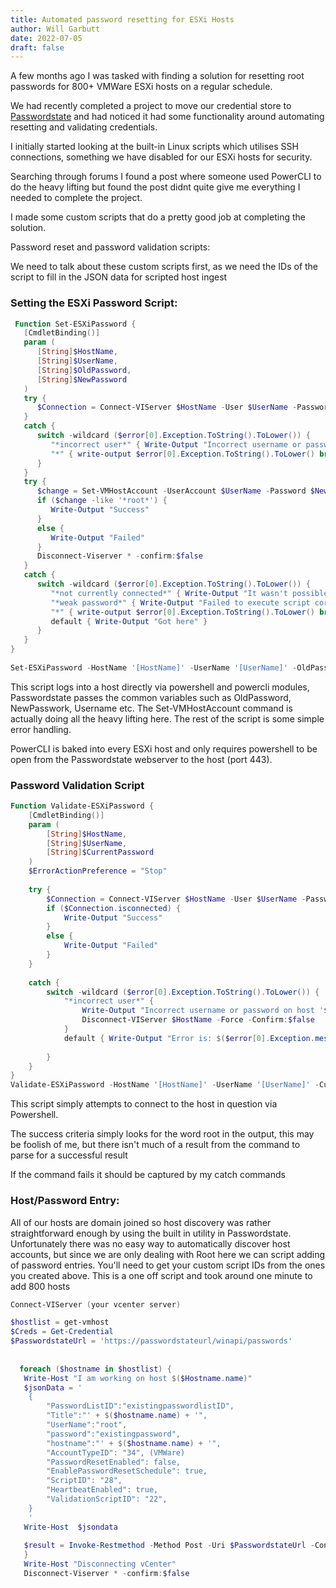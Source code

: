 ```yaml
---
title: Automated password resetting for ESXi Hosts
author: Will Garbutt
date: 2022-07-05
draft: false
---
```


A few months ago I was tasked with finding a solution for resetting root passwords for 800+ VMWare ESXi hosts on a regular schedule.

We had recently completed a project to move our credential store to [Passwordstate][1] and had noticed it had some functionality around automating resetting and validating credentials.

I initially started looking at the built-in Linux scripts which utilises SSH connections, something we have disabled for our ESXi hosts for security.

Searching through forums I found a post where someone used PowerCLI to do the heavy lifting but found the post didnt quite give me everything I needed to complete the project.

I made some custom scripts that do a pretty good job at completing the solution.

Password reset and password validation scripts:

We need to talk about these custom scripts first, as we need the IDs of the script to fill in the JSON data for scripted host ingest

### Setting the ESXi Password Script:
```powershell
 Function Set-ESXiPassword {
   [CmdletBinding()]
   param (
      [String]$HostName,
      [String]$UserName,
      [String]$OldPassword,
      [String]$NewPassword
   )    
   try {
      $Connection = Connect-VIServer $HostName -User $UserName -Password $OldPassword
   } 
   catch {
      switch -wildcard ($error[0].Exception.ToString().ToLower()) {
         "*incorrect user*" { Write-Output "Incorrect username or password on host '$HostName'" break }
         "*" { write-output $error[0].Exception.ToString().ToLower() break }
      }
   }
   try {
      $change = Set-VMHostAccount -UserAccount $UserName -Password $NewPassword | out-string
      if ($change -like '*root*') {
         Write-Output "Success" 
      }
      else { 
         Write-Output "Failed" 
      }
      Disconnect-Viserver * -confirm:$false
   } 
   catch {
      switch -wildcard ($error[0].Exception.ToString().ToLower()) {
         "*not currently connected*" { Write-Output "It wasn't possible to connect to '$HostName'" break }
         "*weak password*" { Write-Output "Failed to execute script correctly against Host '$HostName' for the account '$UserName'. It appears the new password did not meet the password complexity requirements on the host." break }
         "*" { write-output $error[0].Exception.ToString().ToLower() break }
         default { Write-Output "Got here" }
      }
   }
}
   
Set-ESXiPassword -HostName '[HostName]' -UserName '[UserName]' -OldPassword '[OldPassword]' -NewPassword '[NewPassword]'   
```

This script logs into a host directly via powershell and powercli modules, Passwordstate passes the common variables such as OldPassword, NewPasswork, Username etc. The Set-VMHostAccount command is actually doing all the heavy lifting here. The rest of the script is some simple error handling.

PowerCLI is baked into every ESXi host and only requires powershell to be open from the Passwordstate webserver to the host (port 443).

### Password Validation Script
```powershell
Function Validate-ESXiPassword {
    [CmdletBinding()]
    param (
        [String]$HostName,
        [String]$UserName,
        [String]$CurrentPassword
    )   
    $ErrorActionPreference = "Stop"
       
    try {   
        $Connection = Connect-VIServer $HostName -User $UserName -Password $CurrentPassword 
        if ($Connection.isconnected) {
            Write-Output "Success" 
        }
        else { 
            Write-Output "Failed" 
        }
    }   
     
    catch {
        switch -wildcard ($error[0].Exception.ToString().ToLower()) {
            "*incorrect user*" {
                Write-Output "Incorrect username or password on host '$HostName'" break
                Disconnect-VIServer $HostName -Force -Confirm:$false
            }
            default { Write-Output "Error is: $($error[0].Exception.message)" }                   
           
        }
    }
}
Validate-ESXiPassword -HostName '[HostName]' -UserName '[UserName]' -CurrentPassword '[CurrentPassword]'
```

This script simply attempts to connect to the host in question via Powershell.

The success criteria simply looks for the word root in the output, this may be foolish of me, but there isn't much of a result from the command to parse for a successful result

If the command fails it should be captured by my catch commands

### Host/Password Entry:

All of our hosts are domain joined so host discovery was rather straightforward enough by using the built in utility in Passwordstate. Unfortunately there was no easy way to automatically discover host accounts, but since we are only dealing with Root here we can script adding of password entries. You'll need to get your custom script IDs from the ones you created above. This is a one off script and took around one minute to add 800 hosts

```powershell
Connect-VIServer (your vcenter server)

$hostlist = get-vmhost 
$Creds = Get-Credential
$PasswordstateUrl = 'https://passwordstateurl/winapi/passwords'
 
  
  foreach ($hostname in $hostlist) {
   Write-Host "I am working on host $($Hostname.name)"
   $jsonData = '
    {
        "PasswordListID":"existingpasswordlistID",
        "Title":"' + $($hostname.name) + '",
        "UserName":"root",
        "password":"existingpassword",
        "hostname":"' + $($hostname.name) + '",
        "AccountTypeID": "34", (VMWare)
        "PasswordResetEnabled": false,
        "EnablePasswordResetSchedule": true,
        "ScriptID": "28",
        "HeartbeatEnabled": true,
        "ValidationScriptID": "22",
    }
    '
   Write-Host  $jsondata
    
   $result = Invoke-Restmethod -Method Post -Uri $PasswordstateUrl -ContentType "application/json" -Body $jsonData -Credential $Creds
   }
   Write-Host "Disconnecting vCenter"
   Disconnect-Viserver * -confirm:$false
```

 [1]: https://www.clickstudios.com.au